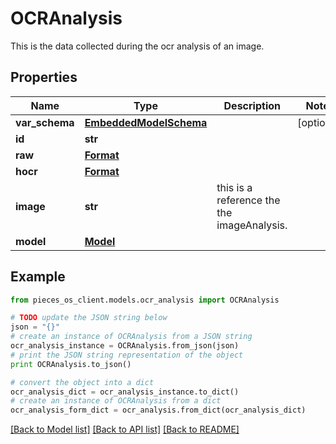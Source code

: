 # OCRAnalysis

This is the data collected during the ocr analysis of an image.

## Properties
Name | Type | Description | Notes
------------ | ------------- | ------------- | -------------
**var_schema** | [**EmbeddedModelSchema**](EmbeddedModelSchema.md) |  | [optional] 
**id** | **str** |  | 
**raw** | [**Format**](Format.md) |  | 
**hocr** | [**Format**](Format.md) |  | 
**image** | **str** | this is a reference the the imageAnalysis. | 
**model** | [**Model**](Model.md) |  | 

## Example

```python
from pieces_os_client.models.ocr_analysis import OCRAnalysis

# TODO update the JSON string below
json = "{}"
# create an instance of OCRAnalysis from a JSON string
ocr_analysis_instance = OCRAnalysis.from_json(json)
# print the JSON string representation of the object
print OCRAnalysis.to_json()

# convert the object into a dict
ocr_analysis_dict = ocr_analysis_instance.to_dict()
# create an instance of OCRAnalysis from a dict
ocr_analysis_form_dict = ocr_analysis.from_dict(ocr_analysis_dict)
```
[[Back to Model list]](../README.md#documentation-for-models) [[Back to API list]](../README.md#documentation-for-api-endpoints) [[Back to README]](../README.md)


